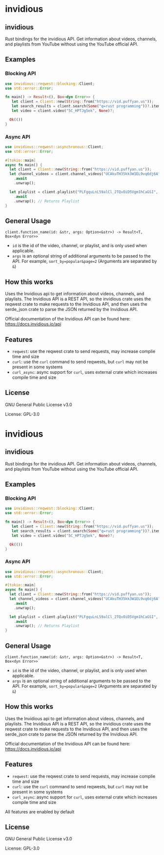 # invidious

## invidious
Rust bindings for the invidious API.
Get information about videos, channels, and playlists from YouTube without using the YouTube official API.

## Examples

### Blocking API
```rust
use invidious::reqwest::blocking::Client;
use std::error::Error;

fn main() -> Result<(), Box<dyn Error>> {
   let client = Client::new(String::from("https://vid.puffyan.us"));
   let search_results = client.search(Some("q=rust programming"))?.items;
   let video = client.video("5C_HPTJg5ek", None)?;

  Ok(())
}
```

### Async API
```rust
use invidious::reqwest::asynchronous::Client;
use std::error::Error;

#[tokio::main]
async fn main() {
  let client = Client::new(String::from("https://vid.puffyan.us"));
  let channel_videos = client.channel_videos("UCAkuTH35kk3W1EL9vq6dj6A", Some("sort_by=popular&page=2"))
    .await
    .unwrap();

  let playlist = client.playlist("PLFgquLnL59alCl_2TQvOiD5Vgm1hCaGSI", None)
    .await
    .unwrap(); // Returns Playlist
}
```

## General Usage

`client.function_name(id: &str, args: Option<&str>) -> Result<T, Box<dyn Error>>`

* `id` is the id of the video, channel, or playlist, and is only used when applicable.
* `args` is an optional string of additional arguments to be passed to the API. For example, `sort_by=popular&page=2` (Arguments are separated by `&`)

## How this works
Uses the Invidious api to get information about videos, channels, and playlists. The Invidious API is a REST API, so the invidious crate uses the reqwest crate to make requests to the Invidious API, and then uses the serde_json crate to parse the JSON returned by the Invidious API.

Official documentation of the Invidious API can be found here: <https://docs.invidious.io/api>

## Features

* `reqwest`: use the reqwest crate to send requests, may increase complie time and size
* `curl`: use the `curl` command to send reqwests, but `curl` may not be present in some systems
* `curl_async`: async support for `curl`, uses external crate which increases compile time and
size

## License

GNU General Public License v3.0

License: GPL-3.0
# invidious

## invidious
Rust bindings for the invidious API.
Get information about videos, channels, and playlists from YouTube without using the YouTube official API.

## Examples

### Blocking API
```rust
use invidious::reqwest::blocking::Client;
use std::error::Error;

fn main() -> Result<(), Box<dyn Error>> {
   let client = Client::new(String::from("https://vid.puffyan.us"));
   let search_results = client.search(Some("q=rust programming"))?.items;
   let video = client.video("5C_HPTJg5ek", None)?;

  Ok(())
}
```

### Async API
```rust
use invidious::reqwest::asynchronous::Client;
use std::error::Error;

#[tokio::main]
async fn main() {
  let client = Client::new(String::from("https://vid.puffyan.us"));
  let channel_videos = client.channel_videos("UCAkuTH35kk3W1EL9vq6dj6A", Some("sort_by=popular&page=2"))
    .await
    .unwrap();

  let playlist = client.playlist("PLFgquLnL59alCl_2TQvOiD5Vgm1hCaGSI", None)
    .await
    .unwrap(); // Returns Playlist
}
```

## General Usage

`client.function_name(id: &str, args: Option<&str>) -> Result<T, Box<dyn Error>>`

* `id` is the id of the video, channel, or playlist, and is only used when applicable.
* `args` is an optional string of additional arguments to be passed to the API. For example, `sort_by=popular&page=2` (Arguments are separated by `&`)

## How this works
Uses the Invidious api to get information about videos, channels, and playlists. The Invidious API is a REST API, so the invidious crate uses the reqwest crate to make requests to the Invidious API, and then uses the serde_json crate to parse the JSON returned by the Invidious API.

Official documentation of the Invidious API can be found here: <https://docs.invidious.io/api>

## Features

* `reqwest`: use the reqwest crate to send requests, may increase complie time and size
* `curl`: use the `curl` command to send reqwests, but `curl` may not be present in some systems
* `curl_async`: async support for `curl`, uses external crate which increases compile time and
size

All features are enabled by default

## License

GNU General Public License v3.0

License: GPL-3.0
